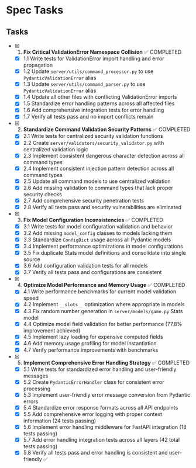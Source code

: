 # Spec Tasks

## Tasks

- [x] 1. **Fix Critical ValidationError Namespace Collision** ✅ COMPLETED
  - [x] 1.1 Write tests for ValidationError import handling and error propagation
  - [x] 1.2 Update `server/utils/command_processor.py` to use `PydanticValidationError` alias
  - [x] 1.3 Update `server/utils/command_parser.py` to use `PydanticValidationError` alias
  - [x] 1.4 Update all other files with conflicting ValidationError imports
  - [x] 1.5 Standardize error handling patterns across all affected files
  - [x] 1.6 Add comprehensive integration tests for error handling
  - [x] 1.7 Verify all tests pass and no import conflicts remain

- [x] 2. **Standardize Command Validation Security Patterns** ✅ COMPLETED
  - [x] 2.1 Write tests for centralized security validation functions
  - [x] 2.2 Create `server/validators/security_validator.py` with centralized validation logic
  - [x] 2.3 Implement consistent dangerous character detection across all command types
  - [x] 2.4 Implement consistent injection pattern detection across all command types
  - [x] 2.5 Update all command models to use centralized validation
  - [x] 2.6 Add missing validation to command types that lack proper security checks
  - [x] 2.7 Add comprehensive security penetration tests
  - [x] 2.8 Verify all tests pass and security vulnerabilities are eliminated

- [x] 3. **Fix Model Configuration Inconsistencies** ✅ COMPLETED
  - [x] 3.1 Write tests for model configuration validation and behavior
  - [x] 3.2 Add missing `model_config` classes to models lacking them
  - [x] 3.3 Standardize `ConfigDict` usage across all Pydantic models
  - [x] 3.4 Implement performance optimizations in model configurations
  - [x] 3.5 Fix duplicate Stats model definitions and consolidate into single source
  - [x] 3.6 Add configuration validation tests for all models
  - [x] 3.7 Verify all tests pass and configurations are consistent

- [x] 4. **Optimize Model Performance and Memory Usage** ✅ COMPLETED
  - [x] 4.1 Write performance benchmarks for current model validation speed
  - [x] 4.2 Implement `__slots__` optimization where appropriate in models
  - [x] 4.3 Fix random number generation in `server/models/game.py` Stats model
  - [x] 4.4 Optimize model field validation for better performance (77.8% improvement achieved)
  - [x] 4.5 Implement lazy loading for expensive computed fields
  - [x] 4.6 Add memory usage profiling for model instantiation
  - [x] 4.7 Verify performance improvements with benchmarks

- [x] 5. **Implement Comprehensive Error Handling Strategy** ✅ COMPLETED
  - [x] 5.1 Write tests for standardized error handling and user-friendly messages
  - [x] 5.2 Create `PydanticErrorHandler` class for consistent error processing
  - [x] 5.3 Implement user-friendly error message conversion from Pydantic errors
  - [x] 5.4 Standardize error response formats across all API endpoints
  - [x] 5.5 Add comprehensive error logging with proper context information (24 tests passing)
  - [x] 5.6 Implement error handling middleware for FastAPI integration (18 tests passing)
  - [x] 5.7 Add error handling integration tests across all layers (42 total tests passing)
  - [x] 5.8 Verify all tests pass and error handling is consistent and user-friendly ✅
